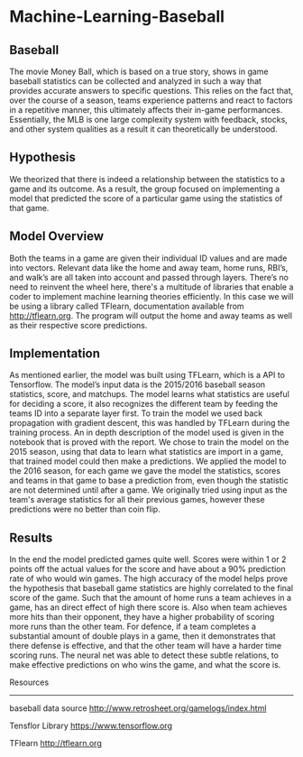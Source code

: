 # Machine-Learning-Baseball

## Baseball
The movie Money Ball, which is based on a true story, shows in game baseball statistics can be collected and analyzed in such a way that provides accurate answers to specific questions. This relies on the fact that, over the course of a season, teams experience patterns and react to factors in a repetitive manner, this ultimately affects their in-game performances. Essentially, the MLB is one large complexity system with feedback, stocks, and other system qualities as a result it can theoretically be understood.

## Hypothesis
We theorized that there is indeed a relationship between the statistics to a game and its outcome. As a result, the group focused on implementing a model that predicted the score of a particular game using the statistics of that game.

## Model Overview
Both the teams in a game are given their individual ID values and are made into vectors. Relevant data like the home and away team, home runs, RBI’s, and walk’s are all taken into account and passed through layers. There’s no need to reinvent the wheel here, there's a multitude of libraries that enable a coder to implement machine learning theories efficiently. In this case we will be using a library called TFlearn, documentation available from http://tflearn.org. The program will output the home and away teams as well as their respective score predictions.
 
 ## Implementation
 As mentioned earlier, the model was built using TFLearn, which is a API to Tensorflow. The model’s input data is the 2015/2016 baseball season statistics, score, and matchups. The model learns what statistics are useful for deciding a score, it also recognizes the different team by feeding the teams ID into a separate layer first. To train the model we used back propagation with gradient descent, this was handled by TFLearn during the training process. An in depth description of the model used is given in the notebook that is proved with the report. We chose to train the model on the 2015 season, using that data to learn what statistics are import in a game, that trained model could then make a predictions. We applied the model to the 2016 season, for each game we gave the model the statistics, scores and teams in that game to base a prediction from, even though the statistic are not determined until after a game. We originally tried using input as the team's average statistics for all their previous games, however these predictions were no better than coin flip.
 
## Results
In the end the model predicted games quite well. Scores were within 1 or 2 points off the actual values for the score and have about a 90% prediction rate of who would win games. The high accuracy of the model helps prove the hypothesis that baseball game statistics are highly correlated to the final score of the game. Such that the amount of home runs a team achieves in a game, has an direct effect of high there score is. Also when team achieves more hits than their opponent, they have a higher probability of scoring more runs than the other team. For defence, if a team completes a substantial amount of double plays in a game, then it demonstrates that there defense is effective, and that the other team will have a harder time scoring runs. The neural net was able to detect these subtle relations, to make effective predictions on who wins the game, and what the score is.


Resources
*********
baseball data source
http://www.retrosheet.org/gamelogs/index.html

Tensflor Library
https://www.tensorflow.org

TFlearn
http://tflearn.org
